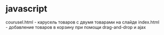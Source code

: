 # javascript
courusel.html - карусель товаров с двумя товарами на слайде
index.html - добавление товаров в корзину при помощи drag-and-drop и ajax
